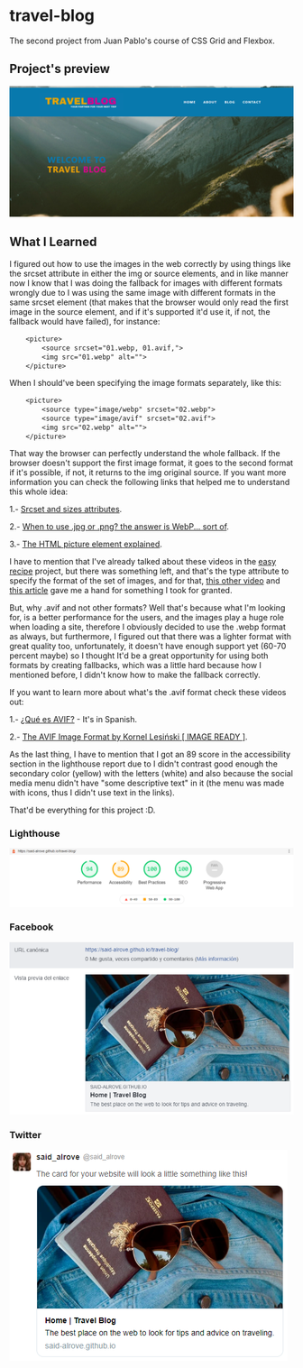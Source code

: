 # travel-blog
The second project from Juan Pablo's course of CSS Grid and Flexbox. 

## Project's preview
![](readme/screenshot.png)

## What I Learned
I figured out how to use the images in the web correctly by using things like the srcset attribute in either the img or source elements, and in like manner now I know that I was doing the fallback for images with different formats wrongly due to I was using the same image with different formats in the same srcset element (that makes that the browser would only read the first image in the source element, and if it's supported it'd use it, if not, the fallback would have failed), for instance:

        <picture>
            <source srcset="01.webp, 01.avif,">
            <img src="01.webp" alt="">
        </picture>
        
When I should've been specifying the image formats separately, like this:

        <picture>
            <source type="image/webp" srcset="02.webp">
            <source type="image/avif" srcset="02.avif">
            <img src="02.webp" alt="">
        </picture>
        
That way the browser can perfectly understand the whole fallback. If the browser doesn't support the first image format, it goes to the second format if it's possible, if not, it returns to the img original source. If you want more information you can check the following links that helped me to understand this whole idea:

   1.- [Srcset and sizes attributes](https://www.youtube.com/watch?v=2QYpkrX2N48&t=1s). 
  
   2.- [When to use .jpg or .png? the answer is WebP... sort of](https://www.youtube.com/watch?v=Z_28syzkv-0).
  
   3.- [The HTML picture element explained](https://www.youtube.com/watch?v=Rik3gHT24AM&t=1025s). 
 
I have to mention that I've already talked about these videos in the [easy recipe](https://github.com/said-alrove/easy-recipe) project, but there was something left, and that's the type attribute to specify the format of the set of images, and for that, [this other video](https://www.youtube.com/watch?v=rO6rvbN37ZA) and [this article](https://css-tricks.com/avif-has-landed/) gave me a hand for something I took for granted.

But, why .avif and not other formats? Well that's because what I'm looking for, is a better performance for the users, and the images play a huge role when loading a site, therefore I obviously decided to use the .webp format as always, but furthermore, I figured out that there was a lighter format with great quality too, unfortunately, it doesn't have enough support yet (60-70 percent maybe) so I thought It'd be a great opportunity for using both formats by creating fallbacks, which was a little hard because how I mentioned before, I didn't know how to make the fallback correctly.

If you want to learn more about what's the .avif format check these videos out:

   1.- [¿Qué es AVIF?](https://www.youtube.com/watch?v=32cDac99c04) - It's in Spanish.
   
   2.- [The AVIF Image Format by Kornel Lesiński [ IMAGE READY ]](https://www.youtube.com/watch?v=VHm5Ql33JYw).
   
As the last thing, I have to mention that I got an 89 score in the accessibility section in the lighthouse report due to I didn't contrast good enough the secondary color (yellow) with the letters (white) and also because the social media menu didn't have "some descriptive text" in it (the menu was made with icons, thus I didn't use text in the links).

That'd be everything for this project :D.

### Lighthouse
![](readme/lighthouse.png)

### Facebook
![](readme/facebook.png)

### Twitter
![](readme/twitter.png)
